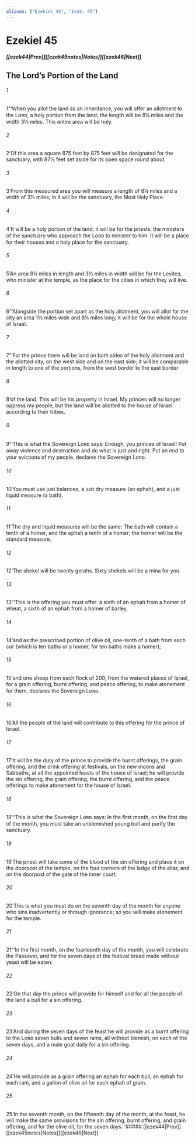 ```yaml
---
aliases: ["Ezekiel 45", "Ezek. 45"]
---
```

# Ezekiel 45
##### <span class=arrow-left></span>[[ezek44|Prev]]<span class=navigation-separator></span>[[ezek45notes|Notes]]<span class=navigation-separator></span>[[ezek46|Next]]<span class=arrow-right></span>
## The Lord’s Portion of the Land
###### 1
<span class=verse-first>1</span>“‘When you allot the land as an inheritance, you will offer an allotment to the Lᴏʀᴅ, a holy portion from the land; the length will be 8¼ miles and the width 3⅓ miles. This entire area will be holy.
###### 2
<span class=verse-body>2</span>‘Of this area a square 875 feet by 875 feet will be designated for the sanctuary, with 87½ feet set aside for its open space round about.
###### 3
<span class=verse-body>3</span>‘From this measured area you will measure a length of 8¼ miles and a width of 3⅓ miles; in it will be the sanctuary, the Most Holy Place.
###### 4
<span class=verse-body>4</span>‘It will be a holy portion of the land; it will be for the priests, the ministers of the sanctuary who approach the Lᴏʀᴅ to minister to him. It will be a place for their houses and a holy place for the sanctuary.
###### 5
<span class=verse-body>5</span>‘An area 8¼ miles in length and 3⅓ miles in width will be for the Levites, who minister at the temple, as the place for the cities in which they will live.
<div class=paragraph-break></div>

###### 6
<span class=verse-first>6</span>“‘Alongside the portion set apart as the holy allotment, you will allot for the city an area 1⅔ miles wide and 8¼ miles long; it will be for the whole house of Israel.
<div class=paragraph-break></div>

###### 7
<span class=verse-first>7</span>“‘For the prince there will be land on both sides of the holy allotment and the allotted city, on the west side and on the east side; it will be comparable in length to one of the portions, from the west border to the east border
###### 8
<span class=verse-body>8</span>‘of the land. This will be his property in Israel. My princes will no longer oppress my people, but the land will be allotted to the house of Israel according to their tribes.
<div class=paragraph-break></div>

###### 9
<span class=verse-first>9</span>“‘This is what the Sovereign Lᴏʀᴅ says: Enough, you princes of Israel! Put away violence and destruction and do what is just and right. Put an end to your evictions of my people, declares the Sovereign Lᴏʀᴅ.
<div class=paragraph-break></div>

###### 10
<span class=verse-first>10</span>‘You must use just balances, a just dry measure (an ephah), and a just liquid measure (a bath).
###### 11
<span class=verse-body>11</span>‘The dry and liquid measures will be the same: The bath will contain a tenth of a homer, and the ephah a tenth of a homer; the homer will be the standard measure.
###### 12
<span class=verse-body>12</span>‘The shekel will be twenty gerahs. Sixty shekels will be a mina for you.
<div class=paragraph-break></div>

###### 13
<span class=verse-first>13</span>“‘This is the offering you must offer: a sixth of an ephah from a homer of wheat, a sixth of an ephah from a homer of barley,
###### 14
<span class=verse-body>14</span>‘and as the prescribed portion of olive oil, one-tenth of a bath from each cor (which is ten baths or a homer, for ten baths make a homer);
###### 15
<span class=verse-body>15</span>‘and one sheep from each flock of 200, from the watered places of Israel, for a grain offering, burnt offering, and peace offering, to make atonement for them, declares the Sovereign Lᴏʀᴅ.
###### 16
<span class=verse-body>16</span>‘All the people of the land will contribute to this offering for the prince of Israel.
###### 17
<span class=verse-body>17</span>‘It will be the duty of the prince to provide the burnt offerings, the grain offering, and the drink offering at festivals, on the new moons and Sabbaths, at all the appointed feasts of the house of Israel; he will provide the sin offering, the grain offering, the burnt offering, and the peace offerings to make atonement for the house of Israel.
<div class=paragraph-break></div>

###### 18
<span class=verse-first>18</span>“‘This is what the Sovereign Lᴏʀᴅ says: In the first month, on the first day of the month, you must take an unblemished young bull and purify the sanctuary.
###### 19
<span class=verse-body>19</span>‘The priest will take some of the blood of the sin offering and place it on the doorpost of the temple, on the four corners of the ledge of the altar, and on the doorpost of the gate of the inner court.
###### 20
<span class=verse-body>20</span>‘This is what you must do on the seventh day of the month for anyone who sins inadvertently or through ignorance; so you will make atonement for the temple.
<div class=paragraph-break></div>

###### 21
<span class=verse-first>21</span>“‘In the first month, on the fourteenth day of the month, you will celebrate the Passover, and for the seven days of the festival bread made without yeast will be eaten.
###### 22
<span class=verse-body>22</span>‘On that day the prince will provide for himself and for all the people of the land a bull for a sin offering.
###### 23
<span class=verse-body>23</span>‘And during the seven days of the feast he will provide as a burnt offering to the Lᴏʀᴅ seven bulls and seven rams, all without blemish, on each of the seven days, and a male goat daily for a sin offering.
###### 24
<span class=verse-body>24</span>‘He will provide as a grain offering an ephah for each bull, an ephah for each ram, and a gallon of olive oil for each ephah of grain.
###### 25
<span class=verse-body>25</span>‘In the seventh month, on the fifteenth day of the month, at the feast, he will make the same provisions for the sin offering, burnt offering, and grain offering, and for the olive oil, for the seven days.
<span class=arrow-right></span>‘##### <span class=arrow-left></span>[[ezek44|Prev]]<span class=navigation-separator></span>[[ezek45notes|Notes]]<span class=navigation-separator></span>[[ezek46|Next]]
